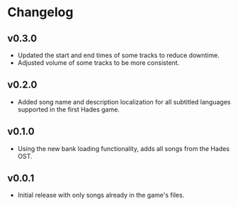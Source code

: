 # Changelog

## v0.3.0

<!--Releasenotes start-->
- Updated the start and end times of some tracks to reduce downtime.
- Adjusted volume of some tracks to be more consistent.
<!--Releasenotes end-->

## v0.2.0

- Added song name and description localization for all subtitled languages supported in the first Hades game.

## v0.1.0

- Using the new bank loading functionality, adds all songs from the Hades OST.

## v0.0.1

- Initial release with only songs already in the game's files.